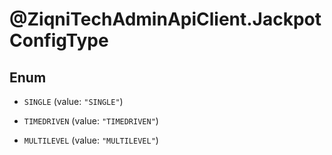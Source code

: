 # @ZiqniTechAdminApiClient.JackpotConfigType

## Enum


* `SINGLE` (value: `"SINGLE"`)

* `TIMEDRIVEN` (value: `"TIMEDRIVEN"`)

* `MULTILEVEL` (value: `"MULTILEVEL"`)


